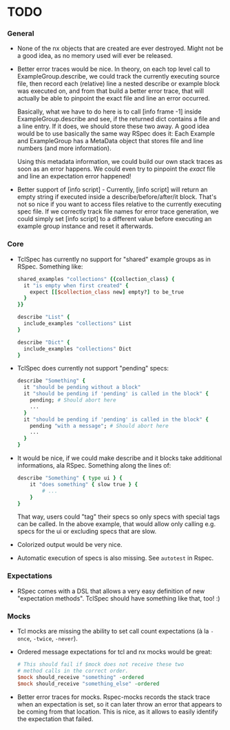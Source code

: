 # TODO

### General

* None of the nx objects that are created are ever destroyed.
  Might not be a good idea, as no memory used will ever be released.

* Better error traces would be nice. In theory, on each top level call to
  ExampleGroup.describe, we could track the currently executing source file,
  then record each (relative) line a nested describe or example block was
  executed on, and from that build a better error trace, that will actually be
  able to pinpoint the exact file and line an error occurred.

  Basically, what we have to do here is to call [info frame -1] inside
  ExampleGroup.describe and see, if the returned dict contains a file and
  a line entry. If it does, we should store these two away. A good idea
  would be to use basically the same way RSpec does it: Each Example and
  ExampleGroup has a MetaData object that stores file and line numbers
  (and more information).

  Using this metadata information, we could build our own stack traces as soon
  as an error happens. We could even try to pinpoint the _exact_ file and line
  an expectation error happened!

* Better support of [info script] - Currently, [info script] will return an
  empty string if executed inside a describe/before/after/it block. That's
  not so nice if you want to access files relative to the currently executing
  spec file. If we correctly track file names for error trace generation, we
  could simply set [info script] to a different value before executing an
  example group instance and reset it afterwards.

### Core

* TclSpec has currently no support for "shared" example groups as in RSpec.
  Something like:

  ```tcl
  shared_examples "collections" {{collection_class} {
    it "is empty when first created" {
      expect [[$collection_class new] empty?] to be_true
    }
  }}

  describe "List" {
    include_examples "collections" List
  }
  
  describe "Dict" {
    include_examples "collections" Dict
  }
  ```

* TclSpec does currently not support "pending" specs:

  ```tcl
  describe "Something" {
    it "should be pending without a block"
    it "should be pending if 'pending' is called in the block" {
      pending; # Should abort here
      ...
    }
    it "should be pending if 'pending' is called in the block" {
      pending "with a message"; # Should abort here
      ...
    }
  }
  ```

* It would be nice, if we could make describe and it blocks take additional
  informations, ala RSpec. Something along the lines of:

  ```tcl
  describe "Something" { type ui } {
      it "does something" { slow true } {
          # ...
      }
  }
  ```

  That way, users could "tag" their specs so only specs with special
  tags can be called. In the above example, that would allow only
  calling e.g. specs for the ui or excluding specs that are slow.

* Colorized output would be very nice.

* Automatic execution of specs is also missing. See `autotest` in Rspec.

### Expectations

* RSpec comes with a DSL that allows a very easy definition of new "expectation methods".
  TclSpec should have something like that, too! :)

### Mocks

* Tcl mocks are missing the ability to set call count expectations (à la `-once`, `-twice`, `-never`).

* Ordered message expectations for tcl and nx mocks would be great:

  ```tcl
  # This should fail if $mock does not receive these two
  # method calls in the correct order.
  $mock should_receive "something" -ordered
  $mock should_receive "something_else" -ordered
  ```

* Better error traces for mocks. Rspec-mocks records the stack trace when
  an expectation is set, so it can later throw an error that appears to be
  coming from that location. This is nice, as it allows to easily identify
  the expectation that failed.